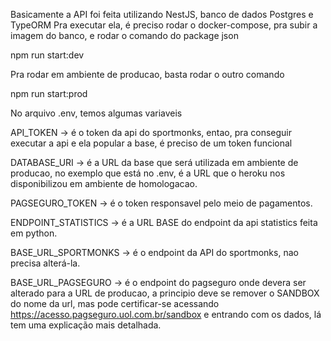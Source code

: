 
Basicamente a API foi feita utilizando NestJS, banco de dados Postgres e TypeORM
Pra executar ela, é preciso rodar o docker-compose, pra subir a imagem do banco, e rodar o comando do
package json

npm run start:dev

Pra rodar em ambiente de producao, basta rodar o outro comando 

npm run start:prod

No arquivo .env, temos algumas variaveis

API_TOKEN -> é o token da api do sportmonks, entao, pra conseguir executar a api e ela popular a base, é preciso de um token funcional

DATABASE_URI -> é a URL da base que será utilizada em ambiente de producao, no exemplo que está no .env, é a URL que o heroku nos disponibilizou em ambiente de homologacao.

PAGSEGURO_TOKEN -> é o token responsavel pelo meio de pagamentos.

ENDPOINT_STATISTICS -> é a URL BASE do endpoint da api statistics feita em python.

BASE_URL_SPORTMONKS -> é o endpoint da API do sportmonks, nao precisa alterá-la.

BASE_URL_PAGSEGURO -> é o endpoint do pagseguro onde devera ser alterado para a URL de producao, a principio deve se remover o SANDBOX do nome da url, mas pode certificar-se acessando https://acesso.pagseguro.uol.com.br/sandbox e entrando com os dados, lá tem uma explicação mais detalhada.
